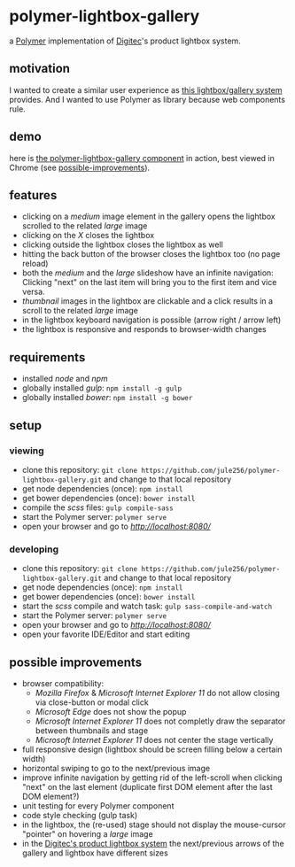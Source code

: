 # polymer-lightbox-gallery

a [Polymer](https://www.polymer-project.org/) implementation of [Digitec](https://www.digitec.ch/)'s product lightbox system.

## motivation

I wanted to create a similar user experience as  [this lightbox/gallery system](https://www.digitec.ch/de/s1/product/corsair-gaming-k55-rgb-usb-ch-kabel-tastatur-5992745) provides. And I wanted to use Polymer as library because web components rule.

## demo

here is [the polymer-lightbox-gallery component](https://www.creative-coding.net/demo/polymer-lightbox-gallery/) in action, best viewed in Chrome (see [possible-improvements](https://github.com/jule256/polymer-lightbox-gallery#possible-improvements)). 

## features
* clicking on a _medium_ image element in the gallery opens the lightbox scrolled to the related _large_ image
* clicking on the _X_ closes the lightbox
* clicking outside the lightbox closes the lightbox as well
* hitting the back button of the browser closes the lightbox too (no page reload)
* both the _medium_ and the _large_ slideshow have an infinite navigation: Clicking "next" on the last item will bring you to the first item and vice versa.
* _thumbnail_ images in the lightbox are clickable and a click results in a scroll to the related _large_ image
* in the lightbox keyboard navigation is possible (arrow right / arrow left)
* the lightbox is responsive and responds to browser-width changes

## requirements

* installed _node_ and _npm_
* globally installed _gulp_: `npm install -g gulp`
* globally installed _bower_: `npm install -g bower`

## setup

### viewing

* clone this repository: `git clone https://github.com/jule256/polymer-lightbox-gallery.git` and change to that local repository
* get node dependencies (once): `npm install`
* get bower dependencies (once): `bower install`
* compile the _scss_ files: `gulp compile-sass`
* start the Polymer server: `polymer serve`
* open your browser and go to _[http://localhost:8080/](http://localhost:8080/)_

### developing

* clone this repository: `git clone https://github.com/jule256/polymer-lightbox-gallery.git` and change to that local repository
* get node dependencies (once): `npm install`
* get bower dependencies (once): `bower install`
* start the _scss_ compile and watch task: `gulp sass-compile-and-watch`
* start the Polymer server: `polymer serve`
* open your browser and go to _[http://localhost:8080/](http://localhost:8080/)_
* open your favorite IDE/Editor and start editing

## possible improvements

* browser compatibility:
  * _Mozilla Firefox_ & _Microsoft Internet Explorer 11_ do not allow closing via close-button or modal click
  * _Microsoft Edge_ does not show the popup
  * _Microsoft Internet Explorer 11_ does not completly draw the separator between thumbnails and stage
  * _Microsoft Internet Explorer 11_ does not center the stage vertically
* full responsive design (lightbox should be screen filling below a certain width)
* horizontal swiping to go to the next/previous image
* improve infinite navigation by getting rid of the left-scroll when clicking "next" on the last element (duplicate first DOM element after the last DOM element?)
* unit testing for every Polymer component
* code style checking (gulp task)
* in the lightbox, the (re-used) stage should not display the mouse-cursor "pointer" on hovering a _large_ image
* in the [Digitec's product lightbox system](https://www.digitec.ch/de/s1/product/corsair-gaming-k55-rgb-usb-ch-kabel-tastatur-5992745) the next/previous arrows of the gallery and lightbox have different sizes